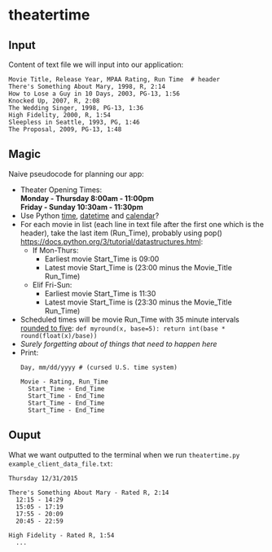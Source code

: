 # theatertime

## Input

Content of text file we will input into our application:

```
Movie Title, Release Year, MPAA Rating, Run Time  # header
There's Something About Mary, 1998, R, 2:14  
How to Lose a Guy in 10 Days, 2003, PG-13, 1:56  
Knocked Up, 2007, R, 2:08  
The Wedding Singer, 1998, PG-13, 1:36  
High Fidelity, 2000, R, 1:54  
Sleepless in Seattle, 1993, PG, 1:46  
The Proposal, 2009, PG-13, 1:48
```

## Magic

Naive pseudocode for planning our app:

* Theater Opening Times:  
    **Monday - Thursday 8:00am - 11:00pm**  
    **Friday - Sunday 10:30am - 11:30pm**
* Use Python [time](https://docs.python.org/2/library/time.html), [datetime](https://docs.python.org/2/library/datetime.html#module-datetime) and [calendar](https://docs.python.org/2/library/calendar.html#module-calendar)?
* For each movie in list (each line in text file after the first one which is the header), take the last item (Run_Time), probably using pop() https://docs.python.org/3/tutorial/datastructures.html:
  * If Mon-Thurs:
    * Earliest movie Start_Time is 09:00
    * Latest movie Start_Time is (23:00 minus the Movie_Title Run_Time)
  * Elif Fri-Sun: 
    * Earliest movie Start_Time is 11:30
    * Latest movie Start_Time is (23:30 minus the Movie_Title Run_Time)
* Scheduled times will be movie Run_Time with 35 minute intervals [rounded to five](https://stackoverflow.com/questions/2272149/round-to-5-or-other-number-in-python):
      ```
          def myround(x, base=5):
              return int(base * round(float(x)/base))
      ```
* *Surely forgetting about of things that need to happen here*
* Print:  
    ```
    Day, mm/dd/yyyy # (cursed U.S. time system)  
    
    Movie - Rating, Run_Time  
      Start_Time - End_Time  
      Start_Time - End_Time  
      Start_Time - End_Time  
      Start_Time - End_Time  
    ```
  
## Ouput

What we want outputted to the terminal when we run `theatertime.py example_client_data_file.txt`:

```
Thursday 12/31/2015  

There's Something About Mary - Rated R, 2:14  
  12:15 - 14:29  
  15:05 - 17:19  
  17:55 - 20:09  
  20:45 - 22:59  

High Fidelity - Rated R, 1:54  
  ...
```
